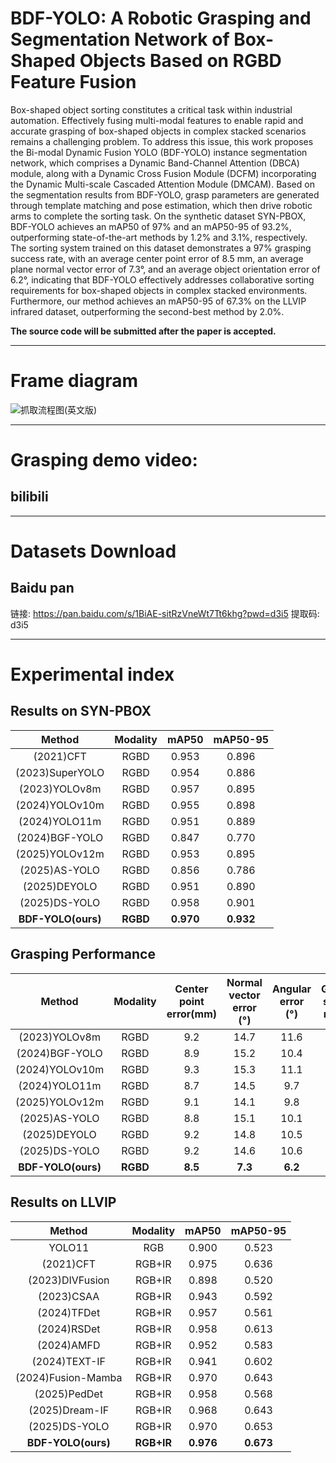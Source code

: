# BDF-YOLO: A Robotic Grasping and Segmentation Network of Box-Shaped Objects Based on RGBD Feature Fusion
Box-shaped object sorting constitutes a critical task within industrial automation. Effectively fusing multi-modal features to enable rapid and accurate grasping of box-shaped objects in complex stacked scenarios remains a challenging problem. To address this issue, this work proposes the Bi-modal Dynamic Fusion YOLO (BDF-YOLO) instance segmentation network, which comprises a Dynamic Band-Channel Attention (DBCA) module, along with a Dynamic Cross Fusion Module (DCFM) incorporating the Dynamic Multi-scale Cascaded Attention Module (DMCAM). Based on the segmentation results from BDF-YOLO, grasp parameters are generated through template matching and pose estimation, which then drive robotic arms to complete the sorting task. On the synthetic dataset SYN-PBOX, BDF-YOLO achieves an mAP50 of 97% and an mAP50-95 of 93.2%, outperforming state-of-the-art methods by 1.2% and 3.1%, respectively. The sorting system trained on this dataset demonstrates a 97% grasping success rate, with an average center point error of 8.5 mm, an average plane normal vector error of 7.3°, and an average object orientation error of 6.2°, indicating that BDF-YOLO effectively addresses collaborative sorting requirements for box-shaped objects in complex stacked environments. Furthermore, our method achieves an mAP50-95 of 67.3% on the LLVIP infrared dataset, outperforming the second-best method by 2.0%.

**The source code will be submitted after the paper is accepted.**
___
# Frame diagram
![抓取流程图(英文版)](https://github.com/user-attachments/assets/cfd74cb5-6cd0-474d-beea-c01e0d6ece04)
___
# Grasping demo video:
## bilibili
___
# Datasets Download
## Baidu pan
链接: https://pan.baidu.com/s/1BiAE-sitRzVneWt7Tt6khg?pwd=d3i5 提取码: d3i5 
___
# Experimental index
## Results on SYN-PBOX
| Method          | Modality | mAP50  | mAP50-95 |
| :-------------: | :------: | :----: | :------: |
| (2021)CFT       | RGBD     | 0.953  |  0.896   |
| (2023)SuperYOLO | RGBD     | 0.954  |  0.886   |
| (2023)YOLOv8m   | RGBD     | 0.957  |  0.895   |
| (2024)YOLOv10m  | RGBD     | 0.955  |  0.898   |
| (2024)YOLO11m   | RGBD     | 0.951  |  0.889   |
| (2024)BGF-YOLO  | RGBD     | 0.847  |  0.770   |
| (2025)YOLOv12m  | RGBD     | 0.953  |  0.895   |
| (2025)AS-YOLO   | RGBD     | 0.856  |  0.786   |
| (2025)DEYOLO    | RGBD     | 0.951  |  0.890   |
| (2025)DS-YOLO   | RGBD     | 0.958  |  0.901   |
| **BDF-YOLO(ours)**        | **RGBD** | **0.970** | **0.932** |
## Grasping Performance
| Method            | Modality | Center point error(mm) | Normal vector error (°) | Angular error (°) | Grasping success rate (%) |
| :---------------: | :------: | :-------------------: | :---------------------: | :---------------: | :-----------------------: |
| (2023)YOLOv8m     | RGBD     | 9.2                  | 14.7                   | 11.6             | 90.5                     |
| (2024)BGF-YOLO    | RGBD     | 8.9                  | 15.2                   | 10.4             | 89.2                     |
| (2024)YOLOv10m    | RGBD     | 9.3                  | 15.3                   | 11.1             | 90.4                     |
| (2024)YOLO11m     | RGBD     | 8.7                  | 14.5                   | 9.7              | 89.6                     |
| (2025)YOLOv12m    | RGBD     | 9.1                  | 14.1                   | 9.8              | 91.0                     |
| (2025)AS-YOLO     | RGBD     | 8.8                  | 15.1                   | 10.1             | 89.5                     |
| (2025)DEYOLO      | RGBD     | 9.2                  | 14.8                   | 10.5             | 90.5                     |
| (2025)DS-YOLO     | RGBD     | 9.2                  | 14.6                   | 10.6             | 90.7                     |
| **BDF-YOLO(ours)**| **RGBD** | **8.5**              | **7.3**                | **6.2**          | **97.0**                 |

## Results on LLVIP
| Method            | Modality | mAP50  | mAP50-95 |
| :---------------: | :------: | :----: | :------: |
| YOLO11            | RGB      | 0.900  |  0.523   |
| (2021)CFT         | RGB+IR   | 0.975  |  0.636   |
| (2023)DIVFusion   | RGB+IR   | 0.898  |  0.520   |
| (2023)CSAA        | RGB+IR   | 0.943  |  0.592   |
| (2024)TFDet       | RGB+IR   | 0.957  |  0.561   |
| (2024)RSDet       | RGB+IR   | 0.958  |  0.613   |
| (2024)AMFD        | RGB+IR   | 0.952  |  0.583   |
| (2024)TEXT-IF     | RGB+IR   | 0.941  |  0.602   |
| (2024)Fusion-Mamba| RGB+IR   | 0.970  |  0.643   |
| (2025)PedDet      | RGB+IR   | 0.958  |  0.568   |
| (2025)Dream-IF    | RGB+IR   | 0.968  |  0.643   |
| (2025)DS-YOLO     | RGB+IR   | 0.970  |  0.653   |
| **BDF-YOLO(ours)**          | **RGB+IR**| **0.976** | **0.673** |



